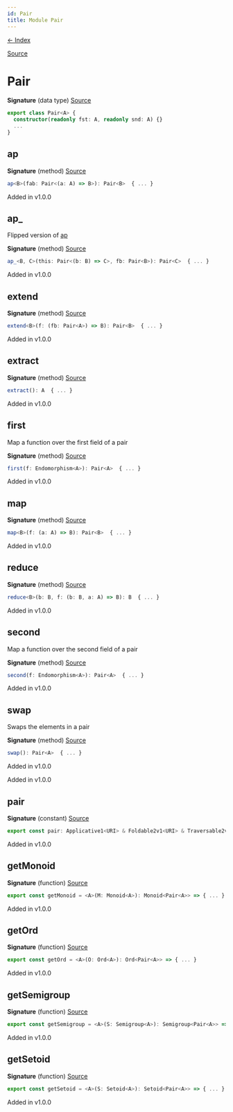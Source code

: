 ```yaml
---
id: Pair
title: Module Pair
---
```


[← Index](.)

[Source](https://github.com/gcanti/fp-ts/blob/master/src/Pair.ts)

# Pair

**Signature** (data type) [Source](https://github.com/gcanti/fp-ts/blob/master/src/Pair.ts#L30-L67)

```ts
export class Pair<A> {
  constructor(readonly fst: A, readonly snd: A) {}
  ...
}
```

## ap

**Signature** (method) [Source](https://github.com/gcanti/fp-ts/blob/master/src/Pair.ts#L49-L51)

```ts
ap<B>(fab: Pair<(a: A) => B>): Pair<B>  { ... }
```

Added in v1.0.0

## ap\_

Flipped version of [ap](#ap)

**Signature** (method) [Source](https://github.com/gcanti/fp-ts/blob/master/src/Pair.ts#L55-L57)

```ts
ap_<B, C>(this: Pair<(b: B) => C>, fb: Pair<B>): Pair<C>  { ... }
```

Added in v1.0.0

## extend

**Signature** (method) [Source](https://github.com/gcanti/fp-ts/blob/master/src/Pair.ts#L64-L66)

```ts
extend<B>(f: (fb: Pair<A>) => B): Pair<B>  { ... }
```

Added in v1.0.0

## extract

**Signature** (method) [Source](https://github.com/gcanti/fp-ts/blob/master/src/Pair.ts#L61-L63)

```ts
extract(): A  { ... }
```

Added in v1.0.0

## first

Map a function over the first field of a pair

**Signature** (method) [Source](https://github.com/gcanti/fp-ts/blob/master/src/Pair.ts#L35-L37)

```ts
first(f: Endomorphism<A>): Pair<A>  { ... }
```

Added in v1.0.0

## map

**Signature** (method) [Source](https://github.com/gcanti/fp-ts/blob/master/src/Pair.ts#L46-L48)

```ts
map<B>(f: (a: A) => B): Pair<B>  { ... }
```

Added in v1.0.0

## reduce

**Signature** (method) [Source](https://github.com/gcanti/fp-ts/blob/master/src/Pair.ts#L58-L60)

```ts
reduce<B>(b: B, f: (b: B, a: A) => B): B  { ... }
```

Added in v1.0.0

## second

Map a function over the second field of a pair

**Signature** (method) [Source](https://github.com/gcanti/fp-ts/blob/master/src/Pair.ts#L39-L41)

```ts
second(f: Endomorphism<A>): Pair<A>  { ... }
```

Added in v1.0.0

## swap

Swaps the elements in a pair

**Signature** (method) [Source](https://github.com/gcanti/fp-ts/blob/master/src/Pair.ts#L43-L45)

```ts
swap(): Pair<A>  { ... }
```

Added in v1.0.0

Added in v1.0.0

## pair

**Signature** (constant) [Source](https://github.com/gcanti/fp-ts/blob/master/src/Pair.ts#L150-L162)

```ts
export const pair: Applicative1<URI> & Foldable2v1<URI> & Traversable2v1<URI> & Comonad1<URI> = ...
```

Added in v1.0.0

## getMonoid

**Signature** (function) [Source](https://github.com/gcanti/fp-ts/blob/master/src/Pair.ts#L132-L137)

```ts
export const getMonoid = <A>(M: Monoid<A>): Monoid<Pair<A>> => { ... }
```

Added in v1.0.0

## getOrd

**Signature** (function) [Source](https://github.com/gcanti/fp-ts/blob/master/src/Pair.ts#L113-L118)

```ts
export const getOrd = <A>(O: Ord<A>): Ord<Pair<A>> => { ... }
```

Added in v1.0.0

## getSemigroup

**Signature** (function) [Source](https://github.com/gcanti/fp-ts/blob/master/src/Pair.ts#L123-L127)

```ts
export const getSemigroup = <A>(S: Semigroup<A>): Semigroup<Pair<A>> => { ... }
```

Added in v1.0.0

## getSetoid

**Signature** (function) [Source](https://github.com/gcanti/fp-ts/blob/master/src/Pair.ts#L104-L108)

```ts
export const getSetoid = <A>(S: Setoid<A>): Setoid<Pair<A>> => { ... }
```

Added in v1.0.0
